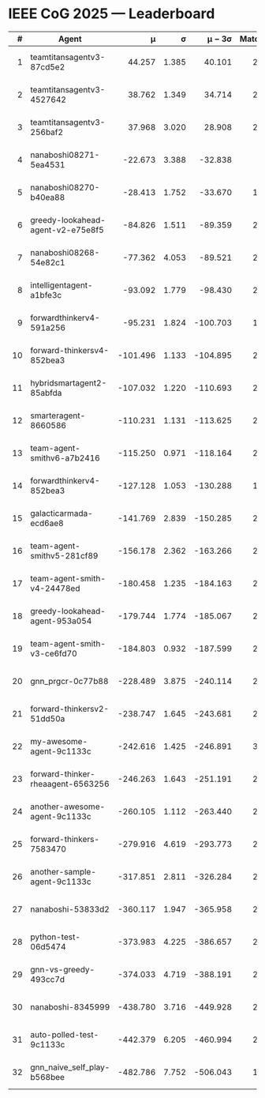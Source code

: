# IEEE CoG 2025 — Leaderboard

| # | Agent | μ | σ | μ − 3σ | Matches | Updated |
|---:|---|---:|---:|---:|---:|---|
| 1 | teamtitansagentv3-87cd5e2 | 44.257 | 1.385 | 40.101 | 2500 | 2025-08-27 16:31 |
| 2 | teamtitansagentv3-4527642 | 38.762 | 1.349 | 34.714 | 2400 | 2025-08-27 16:31 |
| 3 | teamtitansagentv3-256baf2 | 37.968 | 3.020 | 28.908 | 2460 | 2025-08-27 16:31 |
| 4 | nanaboshi08271-5ea4531 | -22.673 | 3.388 | -32.838 | 780 | 2025-08-27 16:31 |
| 5 | nanaboshi08270-b40ea88 | -28.413 | 1.752 | -33.670 | 1418 | 2025-08-27 16:31 |
| 6 | greedy-lookahead-agent-v2-e75e8f5 | -84.826 | 1.511 | -89.359 | 2238 | 2025-08-27 16:31 |
| 7 | nanaboshi08268-54e82c1 | -77.362 | 4.053 | -89.521 | 2238 | 2025-08-27 16:31 |
| 8 | intelligentagent-a1bfe3c | -93.092 | 1.779 | -98.430 | 2296 | 2025-08-27 16:31 |
| 9 | forwardthinkerv4-591a256 | -95.231 | 1.824 | -100.703 | 1993 | 2025-08-27 16:31 |
| 10 | forward-thinkersv4-852bea3 | -101.496 | 1.133 | -104.895 | 2224 | 2025-08-27 16:31 |
| 11 | hybridsmartagent2-85abfda | -107.032 | 1.220 | -110.693 | 2056 | 2025-08-27 16:31 |
| 12 | smarteragent-8660586 | -110.231 | 1.131 | -113.625 | 2084 | 2025-08-27 16:31 |
| 13 | team-agent-smithv6-a7b2416 | -115.250 | 0.971 | -118.164 | 2980 | 2025-08-27 16:31 |
| 14 | forwardthinkerv4-852bea3 | -127.128 | 1.053 | -130.288 | 1921 | 2025-08-27 16:31 |
| 15 | galacticarmada-ecd6ae8 | -141.769 | 2.839 | -150.285 | 2260 | 2025-08-27 16:31 |
| 16 | team-agent-smithv5-281cf89 | -156.178 | 2.362 | -163.266 | 2580 | 2025-08-27 16:31 |
| 17 | team-agent-smith-v4-24478ed | -180.458 | 1.235 | -184.163 | 2580 | 2025-08-27 16:31 |
| 18 | greedy-lookahead-agent-953a054 | -179.744 | 1.774 | -185.067 | 2358 | 2025-08-27 16:31 |
| 19 | team-agent-smith-v3-ce6fd70 | -184.803 | 0.932 | -187.599 | 2540 | 2025-08-27 16:31 |
| 20 | gnn_prgcr-0c77b88 | -228.489 | 3.875 | -240.114 | 2040 | 2025-08-27 16:31 |
| 21 | forward-thinkersv2-51dd50a | -238.747 | 1.645 | -243.681 | 2806 | 2025-08-27 16:31 |
| 22 | my-awesome-agent-9c1133c | -242.616 | 1.425 | -246.891 | 3200 | 2025-08-27 16:31 |
| 23 | forward-thinker-rheaagent-6563256 | -246.263 | 1.643 | -251.191 | 2586 | 2025-08-27 16:31 |
| 24 | another-awesome-agent-9c1133c | -260.105 | 1.112 | -263.440 | 2900 | 2025-08-27 16:31 |
| 25 | forward-thinkers-7583470 | -279.916 | 4.619 | -293.773 | 2660 | 2025-08-27 16:31 |
| 26 | another-sample-agent-9c1133c | -317.851 | 2.811 | -326.284 | 2620 | 2025-08-27 16:31 |
| 27 | nanaboshi-53833d2 | -360.117 | 1.947 | -365.958 | 2160 | 2025-08-27 16:31 |
| 28 | python-test-06d5474 | -373.983 | 4.225 | -386.657 | 2090 | 2025-08-27 16:31 |
| 29 | gnn-vs-greedy-493cc7d | -374.033 | 4.719 | -388.191 | 2340 | 2025-08-27 16:31 |
| 30 | nanaboshi-8345999 | -438.780 | 3.716 | -449.928 | 2390 | 2025-08-27 16:31 |
| 31 | auto-polled-test-9c1133c | -442.379 | 6.205 | -460.994 | 2160 | 2025-08-27 16:31 |
| 32 | gnn_naive_self_play-b568bee | -482.786 | 7.752 | -506.043 | 1900 | 2025-08-27 16:31 |
